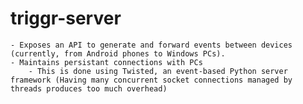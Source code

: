 triggr-server
=============

	- Exposes an API to generate and forward events between devices (currently, from Android phones to Windows PCs).
	- Maintains persistant connections with PCs
		- This is done using Twisted, an event-based Python server framework (Having many concurrent socket connections managed by threads produces too much overhead)
